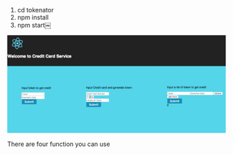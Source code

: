 1. cd tokenator
2. npm install
3. npm start￼

![alt text](https://github.com/yuhaocode/Tokenator/blob/master/tokenator-front/tokenator/1515171507480.jpg)

There are four function you can use
